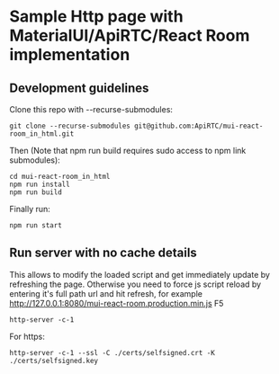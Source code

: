 # Sample Http page with MaterialUI/ApiRTC/React Room implementation

## Development guidelines

Clone this repo with --recurse-submodules:

`git clone --recurse-submodules git@github.com:ApiRTC/mui-react-room_in_html.git`

Then (Note that npm run build requires sudo access to npm link submodules):

```
cd mui-react-room_in_html
npm run install
npm run build
```

Finally run:

`npm run start`

## Run server with no cache details

This allows to modify the loaded script and get immediately update by refreshing the page. Otherwise you need to force
js script reload by entering it's full path url and hit refresh, for example http://127.0.0.1:8080/mui-react-room.production.min.js F5

`http-server -c-1`

For https:

`http-server -c-1 --ssl -C ./certs/selfsigned.crt -K ./certs/selfsigned.key`